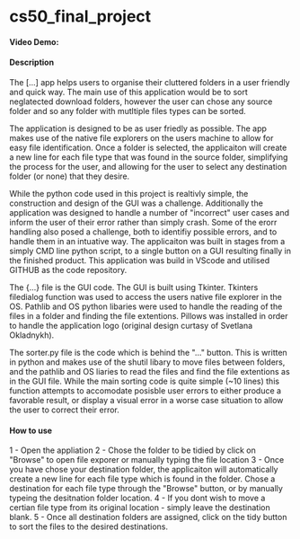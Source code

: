 # cs50_final_project
#### Video Demo:  
#### Description
The [...] app helps users to organise their cluttered folders in a user friendly and quick way. The main use of this application would be to sort neglatected download folders, however the user can chose any source folder and so any folder with mutltiple files types can be sorted. 

The application is designed to be as user friedly as possible. The app makes use of the native file explorers on the users machine to allow for easy file identification. Once a folder is selected, the applicaiton will create a new line for each file type that was found in the source folder, simplifying the process for the user, and allowing for the user to select any destination folder (or none) that they desire. 

While the python code used in this project is realtivly simple, the construction and design of the GUI was a challenge. Additionally the application was designed to handle a number of "incorrect" user cases and inform the user of their error rather than simply crash. Some of the erorr handling also posed a challenge, both to identifiy possible errors, and to handle them in an intuative way. The applicaiton was built in stages from a simply CMD line python script, to a single button on a GUI resulting finally in the finished product. This application was build in VScode and utilised GITHUB as the code repository. 

 The {...} file is the GUI code. The GUI is built using Tkinter. Tkinters filedialog function was used to access the users native file explorer in the OS. Pathlib and OS python libaries were used to handle the reading of the files in a folder and finding the file extentions. Pillows was installed in order to handle the application logo (original design curtasy of Svetlana Okladnykh). 

 The sorter.py file is the code which is behind the "..." button. This is written in python and makes use of the shutil libary to move files between folders, and the pathlib and OS liaries to read the files and find the file extentions as in the GUI file. While the main sorting code is quite simple (~10 lines) this function attempts to accomodate posisble user errors to either produce a favorable result, or display a visual error in a worse case situation to allow the user to correct their error. 

#### How to use
1 - Open the appliation
2 - Chose the folder to be tidied by click on "Browse" to open file exporer or manually typing the file location
3 - Once you have chose your destination folder, the applicaiton will automatically create a new line for each file type which is found in the folder. Chose a destination for each file type through the "Browse" button, or by manually typeing the desitnation folder location. 
4 - If you dont wish to move a certian file type from its original location - simply leave the destination blank. 
5 - Once all destination folders are assigned, click on the tidy button to sort the files to the desired destinations.
